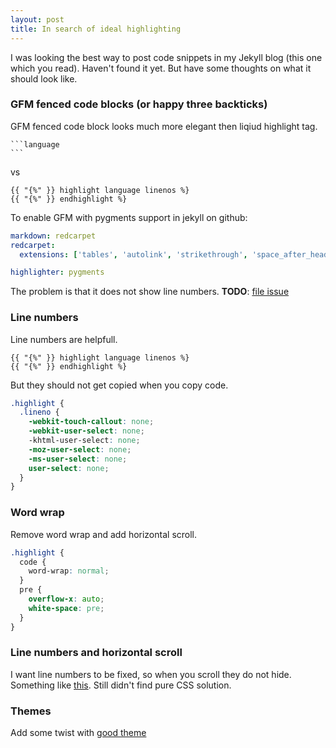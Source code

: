 ```yaml
---
layout: post
title: In search of ideal highlighting
---
```


I was looking the best way to post code snippets in my Jekyll blog (this one which you read). Haven't found it yet. But have some thoughts on what it should look like.

### GFM fenced code blocks (or happy three backticks)

GFM fenced code block looks much more elegant then liqiud highlight tag.

    ```language
    ```

vs

```liquid
{{ "{%" }} highlight language linenos %}
{{ "{%" }} endhighlight %}
```

To enable GFM with pygments support in jekyll on github:

```yaml
markdown: redcarpet
redcarpet:
  extensions: ['tables', 'autolink', 'strikethrough', 'space_after_headers', 'with_toc_data', 'fenced_code_blocks']

highlighter: pygments
```

The problem is that it does not show line numbers. **TODO**: [file issue](https://github.com/vmg/redcarpet/issues)

### Line numbers
Line numbers are helpfull.

```liquid
{{ "{%" }} highlight language linenos %}
{{ "{%" }} endhighlight %}
```

But they should not get copied when you copy code.

```scss
.highlight {
  .lineno {
    -webkit-touch-callout: none;
    -webkit-user-select: none;
    -khtml-user-select: none;
    -moz-user-select: none;
    -ms-user-select: none;
    user-select: none;
  }
}
```

### Word wrap

Remove word wrap and add horizontal scroll.

```scss
.highlight {
  code {
    word-wrap: normal;
  }
  pre {
    overflow-x: auto;
    white-space: pre;
  }
}
```

### Line numbers and horizontal scroll

I want line numbers to be fixed, so when you scroll they do not hide. Something like [this](http://zurb.com/playground/projects/responsive-tables/index.html). Still didn't find pure CSS solution.

### Themes

Add some twist with [good theme](https://github.com/richleland/pygments-css)

